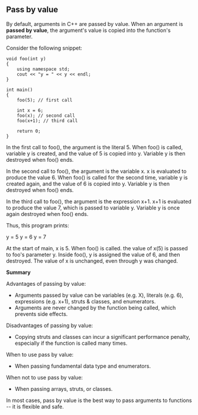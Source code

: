 ## Pass by value

By default, arguments in C++ are passed by value. When an argument is **passed by value**, the argument's value is copied into the function's parameter.

Consider the following snippet:

```
void foo(int y)
{
    using namespace std;
    cout << "y = " << y << endl;
}

int main()
{
    foo(5); // first call

    int x = 6;
    foo(x); // second call
    foo(x+1); // third call

    return 0;
}
```

In the first call to foo(), the argument is the literal 5. When foo() is called, variable y is created, and the value of 5 is copied into y. Variable y is then destroyed when foo() ends.

In the second call to foo(), the argument is the variable x. x is evaluated to produce the value 6. When foo() is called for the second time, variable y is created again, and the value of 6 is copied into y. Variable y is then destroyed when foo() ends.

In the third call to foo(), the argument is the expression x+1. x+1 is evaluated to produce the value 7, which is passed to variable y. Variable y is once again destroyed when foo() ends.

Thus, this program prints:

y = 5
y = 6
y = 7

At the start of main, x is 5. When foo() is called. the value of x(5) is passed to foo's parameter y. Inside foo(), y is assigned the value of 6, and then destroyed. The value of x is unchanged, even through y was changed.

**Summary**

Advantages of passing by value:

  - Arguments passed by value can be variables (e.g. X), literals (e.g. 6), expressions (e.g. x+1), struts & classes, and enumerators.
  - Arguments are never changed by the function being called, which prevents side effects.

Disadvantages of passing by value:

  - Copying struts and classes can incur a significant performance penalty, especially if the function is called many times.

When to use pass by value:
  - When passing fundamental data type and enumerators.

When not to use pass by value:
  - When passing arrays, struts, or classes.

In most cases, pass by value is the best way to pass arguments to functions -- it is flexible and safe.

  
